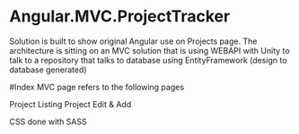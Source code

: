 # Angular.MVC.ProjectTracker

Solution is built to show original Angular  use on Projects page.
The architecture is sitting on an MVC solution that is
using WEBAPI with Unity to talk to a  repository 
that talks to database using EntityFramework 
(design to database generated)

#Index MVC page refers to the following pages 

Project Listing
Project Edit & Add

CSS done with SASS
